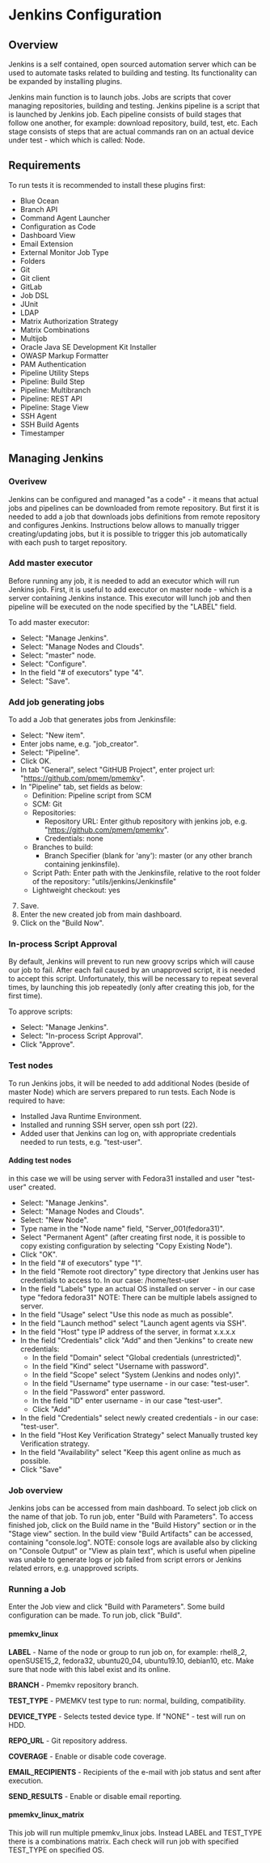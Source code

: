 # Jenkins Configuration

## Overview
Jenkins is a self contained, open sourced automation server which can be used to automate tasks related to building and testing. Its functionality can be expanded by installing plugins.

Jenkins main function is to launch jobs. Jobs are scripts that cover managing repositories, building and testing. Jenkins pipeline is a script that is launched by Jenkins job. Each pipeline consists of build stages that follow one another, for example: download repository, build, test, etc. Each stage consists of steps that are actual commands ran on an actual device under test - which which is called: Node.

## Requirements
To run tests it is recommended to install these plugins first:

- Blue Ocean
- Branch API
- Command Agent Launcher
- Configuration as Code
- Dashboard View
- Email Extension
- External Monitor Job Type
- Folders
- Git
- Git client
- GitLab
- Job DSL
- JUnit
- LDAP
- Matrix Authorization Strategy
- Matrix Combinations
- Multijob
- Oracle Java SE Development Kit Installer
- OWASP Markup Formatter
- PAM Authentication
- Pipeline Utility Steps
- Pipeline: Build Step
- Pipeline: Multibranch
- Pipeline: REST API
- Pipeline: Stage View
- SSH Agent
- SSH Build Agents
- Timestamper

## Managing Jenkins

### Overivew
Jenkins can be configured and managed "as a code" - it means that actual jobs and pipelines can be downloaded from remote repository. But first it is needed to add a job that downloads jobs definitions from remote repository and configures Jenkins. Instructions below allows to manually trigger creating/updating jobs, but it is possible to trigger this job automatically with each push to target repository.

### Add master executor
Before running any job, it is needed to add an executor which will run Jenkins job. First, it is useful to add executor on master node - which is a server containing Jenkins instance. This executor will lunch job and then pipeline will be executed on the node specified by the "LABEL" field.

To add master executor:

- Select: "Manage Jenkins".
- Select: "Manage Nodes and Clouds".
- Select: "master" node.
- Select: "Configure".
- In the field "# of executors" type "4".
- Select: "Save".

### Add job generating jobs
To add a Job that generates jobs from Jenkinsfile:

- Select: "New item".
- Enter jobs name, e.g. "job_creator".
- Select: "Pipeline".
- Click OK.
- In tab "General", select "GitHUB Project", enter project url: "https://github.com/pmem/pmemkv".
- In "Pipeline" tab, set fields as below:
    - Definition: Pipeline script from SCM
    - SCM: Git
    - Repositories:
      - Repository URL: Enter github repository with jenkins job, e.g. "https://github.com/pmem/pmemkv".
      - Credentials: none
    - Branches to build:
      - Branch Specifier (blank for 'any'): master (or any other branch containing jenkinsfile).
    - Script Path: Enter path with the Jenkinsfile, relative to the root folder of the repository: "utils/jenkins/Jenkinsfile"
    - Lightweight checkout: yes
7. Save.
8. Enter the new created job from main dashboard.
9. Click on the "Build Now".

### In-process Script Approval
By default, Jenkins will prevent to run new groovy scrips which will cause our job to fail. After each fail caused by an unapproved script, it is needed to accept this script. Unfortunately, this will be necessary to repeat several times, by launching this job repeatedly (only after creating this job, for the first time).

To approve scripts:

- Select: "Manage Jenkins".
- Select: "In-process Script Approval".
- Click "Approve".

### Test nodes
To run Jenkins jobs, it will be needed to add additional Nodes (beside of master Node) which are servers prepared to run tests. Each Node is required to have:

- Installed Java Runtime Environment.
- Installed and running SSH server, open ssh port (22).
- Added user that Jenkins can log on, with appropriate credentials needed to run tests, e.g. "test-user".

#### Adding test nodes
in this case we will be using server with Fedora31 installed and user "test-user" created.

- Select: "Manage Jenkins".
- Select: "Manage Nodes and Clouds".
- Select: "New Node".
- Type name in the "Node name" field, "Server_001(fedora31)".
- Select "Permanent Agent" (after creating first node, it is possible to copy existing configuration by selecting "Copy Existing Node").
- Click "OK".
- In the field "# of executors" type "1".
- In the field "Remote root directory" type directory that Jenkins user has credentials to access to. In our case: /home/test-user
- In the field "Labels" type an actual OS installed on server - in our case type "fedora fedora31" NOTE: There can be multiple labels assigned to server.
- In the field "Usage" select "Use this node as much as possible".
- In the field "Launch method" select "Launch agent agents via SSH".
- In the field "Host" type IP address of the server, in format x.x.x.x
- In the field "Credentials" click "Add" and then "Jenkins" to create new credentials: 
    - In the field "Domain" select "Global credentials (unrestricted)".
    - In the field "Kind" select "Username with password".
    - In the field "Scope" select "System (Jenkins and nodes only)".
    - In the field "Username" type username - in our case: "test-user".
    - In the field "Password" enter password.
    - In the field "ID" enter username - in our case "test-user".
    - Click "Add"
- In the field "Credentials" select newly created credentials - in our case: "test-user".
- In the field "Host Key Verification Strategy" select Manually trusted key Verification strategy.
- In the field "Availability" select "Keep this agent online as much as possible.
- Click "Save"

### Job overview
Jenkins jobs can be accessed from main dashboard. To select job click on the name of that job. To run job, enter "Build with Parameters". To access finished job, click on the Build name in the "Build History" section or in the "Stage view" section. In the build view "Build Artifacts" can be accessed, containing "console.log". NOTE: console logs are available also by clicking on "Console Output" or "View as plain text", which is useful when pipeline was unable to generate logs or job failed from script errors or Jenkins related errors, e.g. unapproved scripts.

### Running a Job
Enter the Job view and click "Build with Parameters". Some build configuration can be made. To run job, click "Build".

#### pmemkv_linux

**LABEL** - Name of the node or group to run job on, for example: rhel8_2, openSUSE15_2, fedora32, ubuntu20_04, ubuntu19.10, debian10, etc. Make sure that node with this label exist and its online.

**BRANCH** - Pmemkv repository branch.

**TEST_TYPE** - PMEMKV test type to run: normal, building, compatibility.

**DEVICE_TYPE** - Selects tested device type. If "NONE" - test will run on HDD.

**REPO_URL** - Git repository address.

**COVERAGE** - Enable or disable code coverage.

**EMAIL_RECIPIENTS** - Recipients of the e-mail with job status and sent after execution.

**SEND_RESULTS** - Enable or disable email reporting.

#### pmemkv_linux_matrix
This job will run multiple pmemkv_linux jobs. Instead LABEL and TEST_TYPE there is a combinations matrix. Each check will run job with specified TEST_TYPE on specified OS.
